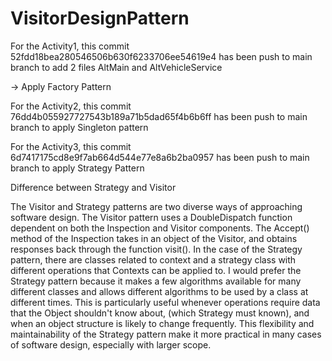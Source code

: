 # VisitorDesignPattern

For the Activity1, this commit 52fdd18bea280546506b630f6233706ee54619e4 has been push to main branch to add 2 files AltMain and AltVehicleService

-> Apply Factory Pattern

For the Activity2, this commit 76dd4b055927727543b189a71b5dad65f4b6b6ff
has been push to main branch to apply Singleton pattern

For the Activity3, this commit 6d7417175cd8e9f7ab664d544e77e8a6b2ba0957
has been push to main branch to apply Strategy Pattern

Difference between Strategy and Visitor

The Visitor and Strategy patterns are two diverse ways of approaching software design. 
The Visitor pattern uses a DoubleDispatch function dependent on both the Inspection and Visitor components. The Accept() method of the Inspection takes in an object of the Visitor, and obtains responses back through the function visit(). 
In the case of the Strategy pattern, there are classes related to context and a strategy class with different operations that Contexts can be applied to.
I would prefer the Strategy pattern because it makes a few algorithms available for many different classes and allows different algorithms to be used by a class at different times. 
This is particularly useful whenever operations require data that the Object shouldn't know about, (which Strategy must known), and when an object structure is likely to change frequently. 
This flexibility and maintainability of the Strategy pattern make it more practical in many cases of software design, especially with larger scope.